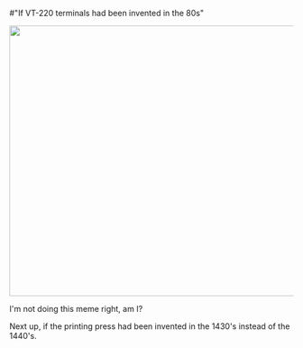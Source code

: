 #"If VT-220 terminals had been invented in the 80s"

<a href="https://s3-eu-west-1.amazonaws.com/conoroneill.net/wp-content/uploads/2012/04/800px-DEC-VT220-0a.jpg"><img class="alignnone wp-image-660" title="800px-DEC-VT220-0a" src="https://s3-eu-west-1.amazonaws.com/conoroneill.net/wp-content/uploads/2012/04/800px-DEC-VT220-0a.jpg" alt="" width="640" height="480" /></a>

I'm not doing this meme right, am I?

Next up, if the printing press had been invented in the 1430's instead of the 1440's.